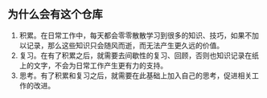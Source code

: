 ## 为什么会有这个仓库

1. 积累。在日常工作中，每天都会零零散散学习到很多的知识、技巧，如果不加以记录，那么这些知识只会随风而逝，而无法产生更久远的价值。
2. 复习。在有了积累之后，就需要去间歇性的复习、回顾，否则也知识记录在纸上的文字，不会为日常工作产生更有力的支持。
3. 思考。有了积累和复习之后，就需要在此基础上加入自己的思考，促进相关工作的改进。


